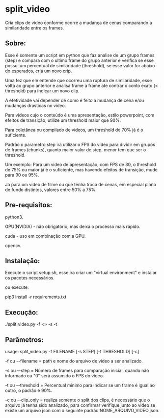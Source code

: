 # split_video
Cria clips de video conforme ocorre a mudança de cenas comparando a similaridade entre os frames.

## Sobre:
Esse é somente um script em python que faz analise de um grupo frames (step) e compara com o ultimo frame do grupo anterior e verifica se esse possui um percentual de similaridade (threshold), se esse valor for abaixo do esperados, cria um novo crip.

Uma fez que ele entende que ocorreu uma ruptura de similaridade, esse volta ao grupo anterior e analisa frame a frame ate contrar o conto exato (< threshold) para indicar um novo clip.

A efetividade vai depender de como é feito a mudança de cena e/ou mudanças drasticas no video.

Para videos cujo o conteúdo é uma apresentação, estilo powerpoint, com efeitos de transição, utilize um threshold maior que 90%.

Para coletânea ou compilado de vídeos, um threshold de 70% já é o suficiente.

Padrão o parametro step ira utilizar o FPS do vídeo para dividir em grupos de frames (chunks), quanto maior valor de step, menor tem que ser o threshold.

Um exemplo:
Para um vídeo de apresentação, com FPS de 30, o threshold de 75% ou maior já é o suficiente, mas havendo efeitos de transição, mude para 90 ou 95%.

Já para um video de filme ou que tenha troca de cenas, em especial plano de fundo distintos, valores entre 50% a 75%.


## Pre-requisitos:
python3.

GPU(NVIDIA) - não obrigatório, mas deixa o processo mais rápido.

cuda - uso em combinação com a GPU.

opencv.

## Instalação:

Execute o script setup.sh, esse ira criar um "virtual environment" e instalar os pacotes necessários.

ou execute:

pip3 install -r requirements.txt

## Execução:

./split_video.py -f <<PATH E NOME DO ARQUIV DE VIDEO>> -s <NUMERO DE FRAMES PARA CHECAGEM> -t <THRESHOLD PARA CORTE DE CENA>

## Parâmetros:
usage: split_video.py -f FILENAME [-s STEP] [-t THRESHOLD] [-c]

-f ou --filename = path e nome do arquivo de vídeo a ser analizado.

-s ou --step = Número de frames para comparação inicial, quando não informado ou "0" será assumido o FPS do vídeo.

-t ou --threshold = Percentual minimo para indicar se um frame é igual ao outro, o padrão é 90%.

-c ou --clip_only = realiza somente o split dos clips, é necessário que o arquivo já tenha sido analizado, para confirmar verifique junto ao video se existe um arquivo json com o seguinte padrão NOME_ARQUIVO_VIDEO.json.


